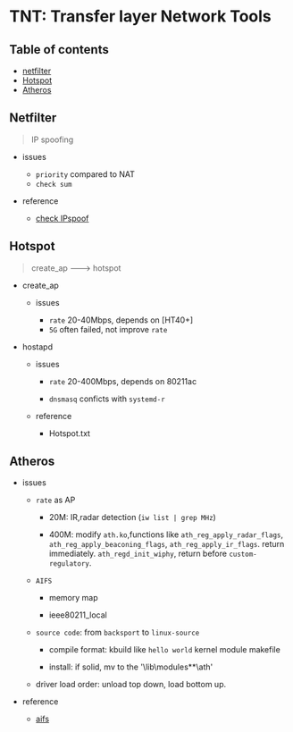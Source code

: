 # TNT: Transfer layer Network Tools

## Table of contents
- [netfilter](#netfilter)
- [Hotspot](#hotspot)
- [Atheros](#Atheros)

## Netfilter

> IP spoofing

- issues

    - `priority` compared to NAT
    - `check sum` 
 
- reference

    - [check IPspoof](https://github.com/jeter1112/pacmea)


## Hotspot
> create_ap  ---> hotspot

- create_ap

    - issues

        - `rate` 20-40Mbps, depends on [HT40+]
        - `5G` often failed, not improve `rate`

- hostapd

    - issues

        - `rate` 20-400Mbps, depends on 80211ac

        - `dnsmasq` conficts with `systemd-r`
    
    - reference
        
        - Hotspot.txt

## Atheros

- issues

    - `rate` as AP

        - 20M: IR,radar detection (`iw list | grep MHz`)

        - 400M: modify `ath.ko`,functions like `ath_reg_apply_radar_flags`,
        `ath_reg_apply_beaconing_flags`,
        `ath_reg_apply_ir_flags`. return immediately.
        `ath_regd_init_wiphy`, return before `custom-regulatory`.
    
    - `AIFS`

        - memory map

        - ieee80211_local
    
    - `source code`: from `backsport` to `linux-source`

        - compile format: kbuild like `hello world` kernel module makefile

        - install: if solid, mv to the '\lib\modules**\ath'
    - driver load order: unload top down, load bottom up.
        
- reference

    - [aifs](https://github.com/jeter1112/aifs)  
         
        
